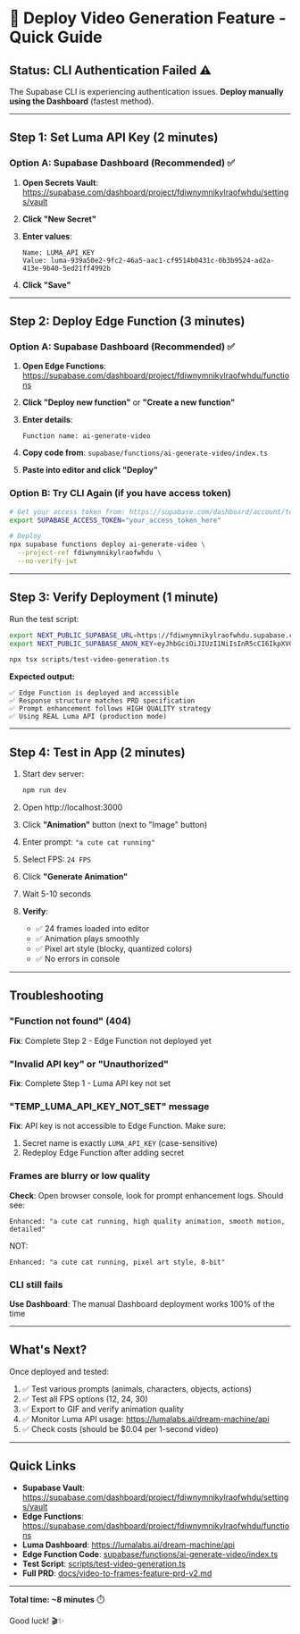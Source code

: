 # 🚀 Deploy Video Generation Feature - Quick Guide

## Status: CLI Authentication Failed ⚠️

The Supabase CLI is experiencing authentication issues. **Deploy manually using the Dashboard** (fastest method).

---

## Step 1: Set Luma API Key (2 minutes)

### Option A: Supabase Dashboard (Recommended) ✅

1. **Open Secrets Vault**: https://supabase.com/dashboard/project/fdiwnymnikylraofwhdu/settings/vault

2. **Click "New Secret"**

3. **Enter values**:
   ```
   Name: LUMA_API_KEY
   Value: luma-939a50e2-9fc2-46a5-aac1-cf9514b0431c-0b3b9524-ad2a-413e-9b40-5ed21ff4992b
   ```

4. **Click "Save"**

---

## Step 2: Deploy Edge Function (3 minutes)

### Option A: Supabase Dashboard (Recommended) ✅

1. **Open Edge Functions**: https://supabase.com/dashboard/project/fdiwnymnikylraofwhdu/functions

2. **Click "Deploy new function"** or **"Create a new function"**

3. **Enter details**:
   ```
   Function name: ai-generate-video
   ```

4. **Copy code from**: `supabase/functions/ai-generate-video/index.ts`

5. **Paste into editor and click "Deploy"**

### Option B: Try CLI Again (if you have access token)

```bash
# Get your access token from: https://supabase.com/dashboard/account/tokens
export SUPABASE_ACCESS_TOKEN="your_access_token_here"

# Deploy
npx supabase functions deploy ai-generate-video \
  --project-ref fdiwnymnikylraofwhdu \
  --no-verify-jwt
```

---

## Step 3: Verify Deployment (1 minute)

Run the test script:

```bash
export NEXT_PUBLIC_SUPABASE_URL=https://fdiwnymnikylraofwhdu.supabase.co
export NEXT_PUBLIC_SUPABASE_ANON_KEY=eyJhbGciOiJIUzI1NiIsInR5cCI6IkpXVCJ9.eyJpc3MiOiJzdXBhYmFzZSIsInJlZiI6ImZkaXdueW1uaWt5bHJhb2Z3aGR1Iiwicm9sZSI6ImFub24iLCJpYXQiOjE3NTY2MDQ0MzQsImV4cCI6MjA3MjE4MDQzNH0.unmMqI6awTpbzZwAFRHwv7ApX9ia14T3ukr9umVAk_M

npx tsx scripts/test-video-generation.ts
```

**Expected output:**
```
✅ Edge Function is deployed and accessible
✅ Response structure matches PRD specification
✅ Prompt enhancement follows HIGH QUALITY strategy
✅ Using REAL Luma API (production mode)
```

---

## Step 4: Test in App (2 minutes)

1. Start dev server:
   ```bash
   npm run dev
   ```

2. Open http://localhost:3000

3. Click **"Animation"** button (next to "Image" button)

4. Enter prompt: `"a cute cat running"`

5. Select FPS: `24 FPS`

6. Click **"Generate Animation"**

7. Wait 5-10 seconds

8. **Verify**:
   - ✅ 24 frames loaded into editor
   - ✅ Animation plays smoothly
   - ✅ Pixel art style (blocky, quantized colors)
   - ✅ No errors in console

---

## Troubleshooting

### "Function not found" (404)
**Fix**: Complete Step 2 - Edge Function not deployed yet

### "Invalid API key" or "Unauthorized"
**Fix**: Complete Step 1 - Luma API key not set

### "TEMP_LUMA_API_KEY_NOT_SET" message
**Fix**: API key is not accessible to Edge Function. Make sure:
1. Secret name is exactly `LUMA_API_KEY` (case-sensitive)
2. Redeploy Edge Function after adding secret

### Frames are blurry or low quality
**Check**: Open browser console, look for prompt enhancement logs. Should see:
```
Enhanced: "a cute cat running, high quality animation, smooth motion, detailed"
```
NOT:
```
Enhanced: "a cute cat running, pixel art style, 8-bit"
```

### CLI still fails
**Use Dashboard**: The manual Dashboard deployment works 100% of the time

---

## What's Next?

Once deployed and tested:

1. ✅ Test various prompts (animals, characters, objects, actions)
2. ✅ Test all FPS options (12, 24, 30)
3. ✅ Export to GIF and verify animation quality
4. ✅ Monitor Luma API usage: https://lumalabs.ai/dream-machine/api
5. ✅ Check costs (should be $0.04 per 1-second video)

---

## Quick Links

- **Supabase Vault**: https://supabase.com/dashboard/project/fdiwnymnikylraofwhdu/settings/vault
- **Edge Functions**: https://supabase.com/dashboard/project/fdiwnymnikylraofwhdu/functions
- **Luma Dashboard**: https://lumalabs.ai/dream-machine/api
- **Edge Function Code**: [supabase/functions/ai-generate-video/index.ts](supabase/functions/ai-generate-video/index.ts)
- **Test Script**: [scripts/test-video-generation.ts](scripts/test-video-generation.ts)
- **Full PRD**: [docs/video-to-frames-feature-prd-v2.md](docs/video-to-frames-feature-prd-v2.md)

---

**Total time: ~8 minutes** ⏱️

Good luck! 🎬✨
